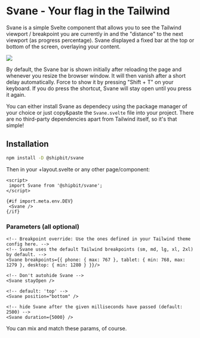 # Svane - Your flag in the Tailwind

Svane is a simple Svelte component that allows you to see the Tailwind viewport / breakpoint you are currently in and the "distance" to the next viewport (as progress percentage).
Svane displayed a fixed bar at the top or bottom of the screen, overlaying your content.

![](svane.gif)

By default, the Svane bar is shown initially after reloading the page and whenever you resize the browser window. It will then vanish after a short delay automatically.
Force to show it by pressing "Shift + T" on your keyboard. If you do press the shortcut, Svane will stay open until you press it again.

You can either install Svane as dependecy using the package manager of your choice or just copy&paste the `Svane.svelte` file into your project.
There are no third-party dependencies apart from Tailwind itself, so it's that simple!

## Installation

```bash
npm install -D @shipbit/svane
```

Then in your +layout.svelte or any other page/component:

```svelte
<script>
 import Svane from '@shipbit/svane';
</script>

{#if import.meta.env.DEV}
 <Svane />
{/if}
```

### Parameters (all optional)

```svelte
<!-- Breakpoint override: Use the ones defined in your Tailwind theme config here. -->
<!-- Svane uses the default Tailwind breakpoints (sm, md, lg, xl, 2xl) by default. -->
<Svane breakpoints={{ phone: { max: 767 }, tablet: { min: 768, max: 1279 }, desktop: { min: 1280 } }}/>

<!-- Don't autohide Svane -->
<Svane stayOpen />

<!-- default: 'top' -->
<Svane position="bottom" />

<!-- hide Svane after the given milliseconds have passed (default: 2500) -->
<Svane duration={5000} />
```

You can mix and match these params, of course.
